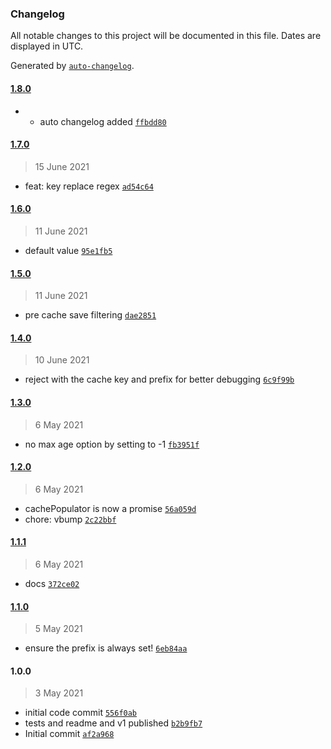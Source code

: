 ### Changelog

All notable changes to this project will be documented in this file. Dates are displayed in UTC.

Generated by [`auto-changelog`](https://github.com/CookPete/auto-changelog).

#### [1.8.0](https://github.com/johndcarmichael/distributed-systems-cache/compare/1.7.0...1.8.0)

- - auto changelog added [`ffbdd80`](https://github.com/johndcarmichael/distributed-systems-cache/commit/ffbdd801b9a88ba3413e12d548fc3b3a145b6350)

#### [1.7.0](https://github.com/johndcarmichael/distributed-systems-cache/compare/1.6.0...1.7.0)

> 15 June 2021

- feat: key replace regex [`ad54c64`](https://github.com/johndcarmichael/distributed-systems-cache/commit/ad54c64dbc6336b2681673c60a1de5028b6060b5)

#### [1.6.0](https://github.com/johndcarmichael/distributed-systems-cache/compare/1.5.0...1.6.0)

> 11 June 2021

- default value [`95e1fb5`](https://github.com/johndcarmichael/distributed-systems-cache/commit/95e1fb5c525d71769c7e03cf7f5ac107db6ee253)

#### [1.5.0](https://github.com/johndcarmichael/distributed-systems-cache/compare/1.4.0...1.5.0)

> 11 June 2021

- pre cache save filtering [`dae2851`](https://github.com/johndcarmichael/distributed-systems-cache/commit/dae2851c22d8082f12fc6dd5d98de91eb7bd75c4)

#### [1.4.0](https://github.com/johndcarmichael/distributed-systems-cache/compare/1.3.0...1.4.0)

> 10 June 2021

- reject with the cache key and prefix for better debugging [`6c9f99b`](https://github.com/johndcarmichael/distributed-systems-cache/commit/6c9f99bf31a9382967fde5c75b9e56fa44e82553)

#### [1.3.0](https://github.com/johndcarmichael/distributed-systems-cache/compare/1.2.0...1.3.0)

> 6 May 2021

- no max age option by setting to -1  [`fb3951f`](https://github.com/johndcarmichael/distributed-systems-cache/commit/fb3951f3ea2aca653d15769ce54f078ab57f5b84)

#### [1.2.0](https://github.com/johndcarmichael/distributed-systems-cache/compare/1.1.1...1.2.0)

> 6 May 2021

- cachePopulator is now a promise [`56a059d`](https://github.com/johndcarmichael/distributed-systems-cache/commit/56a059d2669840bfb3fa4fc5ffba1d398abaa053)
- chore: vbump [`2c22bbf`](https://github.com/johndcarmichael/distributed-systems-cache/commit/2c22bbf5562b859902c29cfba7ee1d6820e240f3)

#### [1.1.1](https://github.com/johndcarmichael/distributed-systems-cache/compare/1.1.0...1.1.1)

> 6 May 2021

- docs [`372ce02`](https://github.com/johndcarmichael/distributed-systems-cache/commit/372ce02d2f0b1446c66b13ddc031098e43f18499)

#### [1.1.0](https://github.com/johndcarmichael/distributed-systems-cache/compare/1.0.0...1.1.0)

> 5 May 2021

- ensure the prefix is always set! [`6eb84aa`](https://github.com/johndcarmichael/distributed-systems-cache/commit/6eb84aa1124ba7fef8cdbcb6a9c8bd1b1fe5f346)

#### 1.0.0

> 3 May 2021

- initial code commit [`556f0ab`](https://github.com/johndcarmichael/distributed-systems-cache/commit/556f0abd44ca46c47871afab27c9c99e292bff19)
- tests and readme and v1 published [`b2b9fb7`](https://github.com/johndcarmichael/distributed-systems-cache/commit/b2b9fb725067fe345873ff62184d7b65d91193df)
- Initial commit [`af2a968`](https://github.com/johndcarmichael/distributed-systems-cache/commit/af2a96850f94d2614a4f1f74149dd75890d183bd)
